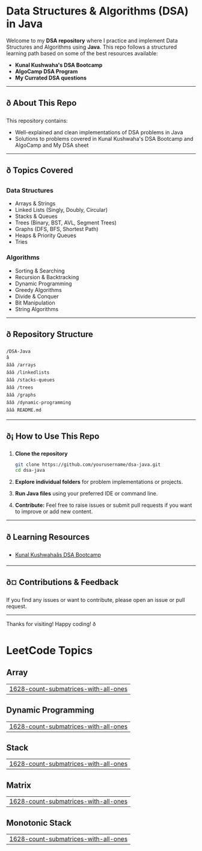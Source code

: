 # Data Structures & Algorithms (DSA) in Java

Welcome to my **DSA repository** where I practice and implement Data Structures and Algorithms using **Java**. This repo follows a structured learning path based on some of the best resources available:

* **Kunal Kushwaha's DSA Bootcamp**
* **AlgoCamp DSA Program**
* **My Currated DSA questions**
---

## ð About This Repo

This repository contains:

* Well-explained and clean implementations of DSA problems in Java
* Solutions to problems covered in Kunal Kushwaha's DSA Bootcamp and AlgoCamp and My DSA sheet
---

## ð Topics Covered

### Data Structures

* Arrays & Strings
* Linked Lists (Singly, Doubly, Circular)
* Stacks & Queues
* Trees (Binary, BST, AVL, Segment Trees)
* Graphs (DFS, BFS, Shortest Path)
* Heaps & Priority Queues
* Tries

### Algorithms

* Sorting & Searching
* Recursion & Backtracking
* Dynamic Programming
* Greedy Algorithms
* Divide & Conquer
* Bit Manipulation
* String Algorithms
---

## ð Repository Structure

```
/DSA-Java
â
âââ /arrays
âââ /linkedlists
âââ /stacks-queues
âââ /trees
âââ /graphs
âââ /dynamic-programming
âââ README.md
```

---

## ð¡ How to Use This Repo

1. **Clone the repository**

   ```bash
   git clone https://github.com/yourusername/dsa-java.git
   cd dsa-java
   ```

2. **Explore individual folders** for problem implementations or projects.

3. **Run Java files** using your preferred IDE or command line.

4. **Contribute:** Feel free to raise issues or submit pull requests if you want to improve or add new content.

---

## ð Learning Resources

* [Kunal Kushwahaâs DSA Bootcamp](https://www.youtube.com/playlist?list=PL9gnSGHSqcnr_DxHsP7AW9ftq0AtAyYqJ)
---

## ð¤ Contributions & Feedback

If you find any issues or want to contribute, please open an issue or pull request.

---

Thanks for visiting! Happy coding! ð 


<!---LeetCode Topics Start-->
# LeetCode Topics
## Array
|  |
| ------- |
| [1628-count-submatrices-with-all-ones](https://github.com/AsifQamar/DSA-with-JAVA/tree/master/1628-count-submatrices-with-all-ones) |
## Dynamic Programming
|  |
| ------- |
| [1628-count-submatrices-with-all-ones](https://github.com/AsifQamar/DSA-with-JAVA/tree/master/1628-count-submatrices-with-all-ones) |
## Stack
|  |
| ------- |
| [1628-count-submatrices-with-all-ones](https://github.com/AsifQamar/DSA-with-JAVA/tree/master/1628-count-submatrices-with-all-ones) |
## Matrix
|  |
| ------- |
| [1628-count-submatrices-with-all-ones](https://github.com/AsifQamar/DSA-with-JAVA/tree/master/1628-count-submatrices-with-all-ones) |
## Monotonic Stack
|  |
| ------- |
| [1628-count-submatrices-with-all-ones](https://github.com/AsifQamar/DSA-with-JAVA/tree/master/1628-count-submatrices-with-all-ones) |
<!---LeetCode Topics End-->